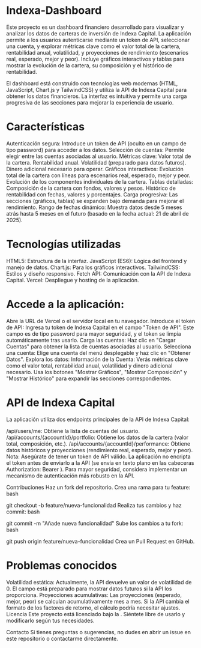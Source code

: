# Indexa-Dashboard

Este proyecto es un dashboard financiero desarrollado para visualizar y analizar los datos de carteras de inversión de Indexa Capital. La aplicación permite a los usuarios autenticarse mediante un token de API, seleccionar una cuenta, y explorar métricas clave como el valor total de la cartera, rentabilidad anual, volatilidad, y proyecciones de rendimiento (escenarios real, esperado, mejor y peor). Incluye gráficos interactivos y tablas para mostrar la evolución de la cartera, su composición y el histórico de rentabilidad.

El dashboard está construido con tecnologías web modernas (HTML, JavaScript, Chart.js y TailwindCSS) y utiliza la API de Indexa Capital para obtener los datos financieros. La interfaz es intuitiva y permite una carga progresiva de las secciones para mejorar la experiencia de usuario.

# Características
  Autenticación segura: Introduce un token de API (oculto en un campo de tipo password) para acceder a los datos.
  Selección de cuentas: Permite elegir entre las cuentas asociadas al usuario.
  Métricas clave:
  Valor total de la cartera.
  Rentabilidad anual.
  Volatilidad (preparado para datos futuros).
  Dinero adicional necesario para operar.
  Gráficos interactivos:
  Evolución total de la cartera con líneas para escenarios real, esperado, mejor y peor.
  Evolución de los componentes individuales de la cartera.
  Tablas detalladas:
  Composición de la cartera con fondos, valores y pesos.
  Histórico de rentabilidad con fechas, valores y porcentajes.
  Carga progresiva: Las secciones (gráficos, tablas) se expanden bajo demanda para mejorar el rendimiento.
  Rango de fechas dinámico: Muestra datos desde 5 meses atrás hasta 5 meses en el futuro (basado en la fecha actual: 21 de abril de 2025).
# Tecnologías utilizadas
  HTML5: Estructura de la interfaz.
  JavaScript (ES6): Lógica del frontend y manejo de datos.
  Chart.js: Para los gráficos interactivos.
  TailwindCSS: Estilos y diseño responsivo.
  Fetch API: Comunicación con la API de Indexa Capital.
  Vercel: Despliegue y hosting de la aplicación.

# Accede a la aplicación:
Abre la URL de Vercel o el servidor local en tu navegador.
Introduce el token de API:
Ingresa tu token de Indexa Capital en el campo "Token de API". Este campo es de tipo password para mayor seguridad, y el token se limpia automáticamente tras usarlo.
Carga las cuentas:
Haz clic en "Cargar Cuentas" para obtener la lista de cuentas asociadas al usuario.
Selecciona una cuenta:
Elige una cuenta del menú desplegable y haz clic en "Obtener Datos".
Explora los datos:
Información de la Cuenta: Verás métricas clave como el valor total, rentabilidad anual, volatilidad y dinero adicional necesario.
Usa los botones "Mostrar Gráficos", "Mostrar Composición" y "Mostrar Histórico" para expandir las secciones correspondientes.

# API de Indexa Capital
La aplicación utiliza dos endpoints principales de la API de Indexa Capital:

/api/users/me: Obtiene la lista de cuentas del usuario.
/api/accounts/{accountId}/portfolio: Obtiene los datos de la cartera (valor total, composición, etc.).
/api/accounts/{accountId}/performance: Obtiene datos históricos y proyecciones (rendimiento real, esperado, mejor y peor).
Nota: Asegúrate de tener un token de API válido. La aplicación no encripta el token antes de enviarlo a la API (se envía en texto plano en las cabeceras Authorization: Bearer <token>). Para mayor seguridad, considera implementar un mecanismo de autenticación más robusto en la API.

Contribuciones
Haz un fork del repositorio.
Crea una rama para tu feature:
bash


git checkout -b feature/nueva-funcionalidad
Realiza tus cambios y haz commit:
bash


git commit -m "Añade nueva funcionalidad"
Sube los cambios a tu fork:
bash


git push origin feature/nueva-funcionalidad
Crea un Pull Request en GitHub.

# Problemas conocidos
  Volatilidad estática: Actualmente, la API devuelve un valor de volatilidad de 0. El campo está preparado para mostrar datos futuros si la API los proporciona.
  Proyecciones acumulativas: Las proyecciones (esperado, mejor, peor) se calculan acumulativamente mes a mes. Si la API cambia el formato de los factores de retorno, el cálculo podría necesitar ajustes.
  Licencia
  Este proyecto está licenciado bajo la . Siéntete libre de usarlo y modificarlo según tus necesidades.

Contacto
Si tienes preguntas o sugerencias, no dudes en abrir un issue en este repositorio o contactarme directamente.
